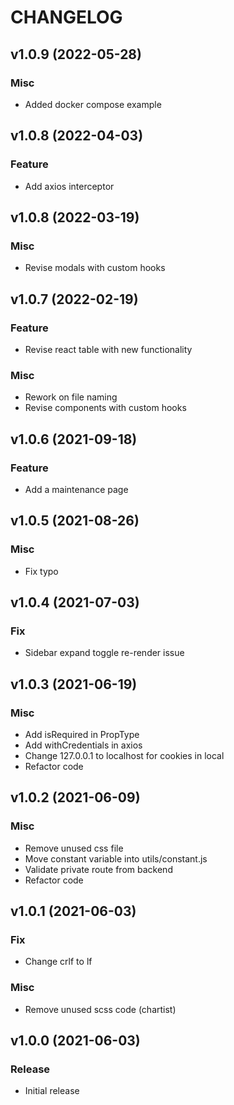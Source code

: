 # CHANGELOG

## v1.0.9 (2022-05-28)
### Misc
* Added docker compose example

## v1.0.8 (2022-04-03)
### Feature
* Add axios interceptor

## v1.0.8 (2022-03-19)
### Misc
* Revise modals with custom hooks

## v1.0.7 (2022-02-19)
### Feature
* Revise react table with new functionality
### Misc
* Rework on file naming
* Revise components with custom hooks

## v1.0.6 (2021-09-18)
### Feature
* Add a maintenance page

## v1.0.5 (2021-08-26)
### Misc
* Fix typo 

## v1.0.4 (2021-07-03)
### Fix
* Sidebar expand toggle re-render issue

## v1.0.3 (2021-06-19)
### Misc
* Add isRequired in PropType
* Add withCredentials in axios
* Change 127.0.0.1 to localhost for cookies in local
* Refactor code

## v1.0.2 (2021-06-09)
### Misc
* Remove unused css file
* Move constant variable into utils/constant.js
* Validate private route from backend
* Refactor code

## v1.0.1 (2021-06-03)
### Fix
* Change crlf to lf
### Misc
* Remove unused scss code (chartist)

## v1.0.0 (2021-06-03)
### Release
* Initial release
